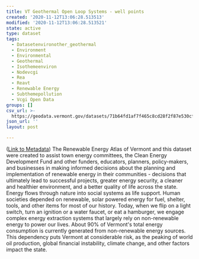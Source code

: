 ```yaml
---
title: VT Geothermal Open Loop Systems - well points
created: '2020-11-12T13:06:28.513513'
modified: '2020-11-12T13:06:28.513521'
state: active
type: dataset
tags:
  - Datasetenvironother_geothermal
  - Environment
  - Environmental
  - Geothermal
  - Isothemeenviron
  - Nodevcgi
  - Rea
  - Reavt
  - Renewable Energy
  - Subthemepollution
  - Vcgi Open Data
groups: []
csv_url: >-
  https://geodata.vermont.gov/datasets/71b64fd1af7f465c8cd28f2f87e530cf_27.csv?outSR=%7B%22latestWkid%22%3A32145%2C%22wkid%22%3A32145%7D
json_url: ''
layout: post

---
```

(<a href='http://maps.vcgi.vermont.gov/gisdata/metadata/EnvironOther_GEOTHERMAL.htm' target='_blank'>Link to Metadata</a>) The Renewable Energy Atlas of Vermont and this dataset were created to assist town energy committees, the Clean Energy Development Fund and other funders, educators, planners, policy-makers, and businesses in making informed decisions about the planning and implementation of renewable energy in their communities - decisions that ultimately lead to successful projects, greater energy security, a cleaner and healthier environment, and a better quality of life across the state. Energy flows through nature into social systems as life support. Human societies depended on renewable, solar powered energy for fuel, shelter, tools, and other items for most of our history. Today, when we flip on a light switch, turn an ignition or a water faucet, or eat a hamburger, we engage complex energy extraction systems that largely rely on non-renewable energy to power our lives. About 90% of Vermont's total energy consumption is currently generated from non-renewable energy sources. This dependency puts Vermont at considerable risk, as the peaking of world oil production, global financial instability, climate change, and other factors impact the state.
